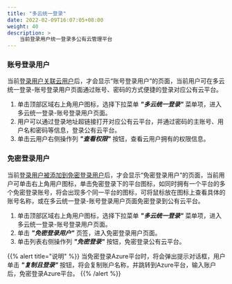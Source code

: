 ```yaml
---
title: "多云统一登录"
date: 2022-02-09T16:07:05+08:00
weight: 40
description: >
    当前登录用户统一登录多公有云管理平台
---
```


### 账号登录用户

当前[登录用户关联云用户](../../../../../web_ui/multiplecloud/cloudaccount/cloudaccount/#新建云用户)后，才会显示“账号登录用户”的页面，当前用户可在多云统一登录-账号登录用户页面通过账号、密码的方式便捷的登录对应公有云平台。

1. 单击顶部区域右上角用户图标，选择下拉菜单 **_"多云统一登录"_** 菜单项，进入多云统一登录-账号登录用户页面。
2. 用户可以通过登录地址超链接打开对应公有云平台，并通过密码的主账号、用户名和密码等信息，登录公有云平台。
3. 单击云用户右侧操作列 **_"查看权限"_** 按钮，查看云用户拥有的权限信息。

### 免密登录用户

当前[登录用户被添加到免密登录用户](../../../../../web_ui/multiplecloud/cloudaccount/cloudaccount/#新建免密登录用户)后，才会显示“免密登录用户”的页面，当前用户可单击右上角用户图标，单击免密登录下的平台图标，如同时拥有一个平台的多个免密登录账号，将会出现多个同一平台的图标，可将鼠标放在图标上查看具体的账号名称，或在多云统一登录-账号登录用户页面免密登录到公有云平台。

1. 单击顶部区域右上角用户图标，选择下拉菜单 **_"多云统一登录"_** 菜单项，进入多云统一登录-账号登录用户页面。
2. 单击 **_"免密登录用户"_** 页签，进入免密登录用户页面。
3. 单击列表右侧操作列 **_"免密登录"_** 按钮，免密登录公有云平台。

{{% alert title="说明" %}}
当免密登录Azure平台时，将会弹出提示对话框，用户单击 **_"复制且登录"_** 按钮，将会复制账户名称，并跳转到Azure平台，输入账户后，免密登录Azure平台。
{{% /alert %}}